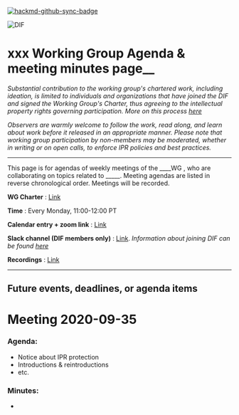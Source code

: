 [![hackmd-github-sync-badge](https://hackmd.io/1YJZtSZgTjS4EwgS4aJs6Q/badge)](https://hackmd.io/1YJZtSZgTjS4EwgS4aJs6Q)

![DIF](https://github.com/decentralized-identity/org/blob/master/Org%20documents/Brand%20materials/DIF%20Logo/DIF_logo_color_v1_small.png)

# xxx Working Group Agenda & meeting minutes page__


_Substantial contribution to the working group's chartered work, including ideation, is limited to individuals and organizations that have joined the DIF and signed the Working Group's Charter, thus agreeing to the intellectual property rights governing participation. More on this process [here](https://identity.foundation/join)_

_Observers are warmly welcome to follow the work, read along, and learn about work before it released in an appropriate manner. Please note that working group participation by non-members may be moderated, whether in writing or on open calls, to enforce IPR policies and best practices._

---

This page is for agendas of weekly meetings of the ____WG , who are collaborating on topics related to _____. Meeting agendas are listed in reverse chronological order. 
Meetings will be recorded.

__WG Charter__ : [Link]()

__Time__ : Every Monday, 11:00-12:00 PT

__Calendar entry + zoom link__ : [Link]()

 __Slack channel (DIF members only)__ : [Link](). _Information about joining DIF can be found [here](https://identity.foundation/join)_

__Recordings__ : [Link]()

---

## Future events, deadlines, or agenda items

# Meeting 2020-09-35 

### Agenda:
* Notice about IPR protection
* Introductions & reintroductions 
* etc.
### Minutes: 
* 
